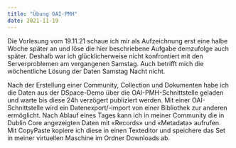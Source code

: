 ```yaml
---
title: "Übung OAI-PMH"
date: 2021-11-19
---
```

Die Vorlesung vom 19.11.21 schaue ich mir als Aufzeichnung erst eine halbe Woche später an und löse die hier beschriebene Aufgabe demzufolge auch später. Deshalb war ich glücklicherweise nicht konfrontiert mit den Serverproblemen am vergangenen Samstag. Auch betrifft mich die wöchentliche Lösung der Daten Samstag Nacht nicht. 

Nach der Erstellung einer Community, Collection und Dokumenten habe ich die Daten aus der DSpace-Demo über die OAI-PMH-Schnittstelle geladen und warte bis diese 24h verzögert publiziert werden. Mit einer OAI-Schnittstelle wird ein Datenexport/-import von einer Bibliothek zur anderen ermöglicht. Nach Ablauf eines Tages kann ich in meiner Community die in Dublin Core angezeigten Daten mit «Records» und «Metadata» aufrufen. Mit CopyPaste kopiere ich diese in einen Texteditor und speichere das Set in meiner virtuellen Maschine im Ordner Downloads ab. 
